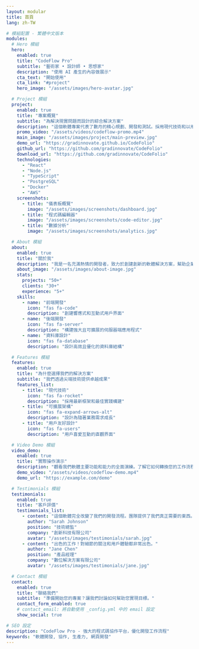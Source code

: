 ```yaml
---
layout: modular
title: 首頁
lang: zh-TW

# 模組配置 - 繁體中文版本
modules:
  # Hero 模組
  hero:
    enabled: true
    title: "CodeFlow Pro"
    subtitle: "藝術家 • 設計師 • 思想家"
    description: "使用 AI 產生的內容做展示"
    cta_text: "開始使用"
    cta_link: "#project"
    hero_image: "/assets/images/hero-avatar.jpg"

  # Project 模組
  project:
    enabled: true
    title: "專案概覽"
    subtitle: "為解決現實問題而設計的綜合解決方案"
    description: "這個軟體專案代表了數月的精心規劃、開發和測試。採用現代技術和以用戶為中心的設計原則構建，提供卓越的性能和用戶體驗。"
    promo_video: "/assets/videos/codeflow-promo.mp4"
    main_image: "/assets/images/project/main-preview.jpg"
    demo_url: "https://gradinnovate.github.io/CodeFolio"
    github_url: "https://github.com/gradinnovate/CodeFolio"
    download_url: "https://github.com/gradinnovate/CodeFolio"
    technologies:
      - "React"
      - "Node.js"
      - "TypeScript"
      - "PostgreSQL"
      - "Docker"
      - "AWS"
    screenshots:
      - title: "儀表板概覽"
        image: "/assets/images/screenshots/dashboard.jpg"
      - title: "程式碼編輯器"
        image: "/assets/images/screenshots/code-editor.jpg"
      - title: "數據分析"
        image: "/assets/images/screenshots/analytics.jpg"

  # About 模組
  about:
    enabled: true
    title: "關於我"
    description: "我是一名充滿熱情的開發者，致力於創建創新的軟體解決方案，幫助企業成長和成功。憑藉多年現代網頁技術經驗，我專注於構建解決現實問題的用戶友好應用程式。"
    about_image: "/assets/images/about-image.jpg"
    stats:
      projects: "50+"
      clients: "30+"
      experience: "5+"
    skills:
      - name: "前端開發"
        icon: "fas fa-code"
        description: "創建響應式和互動式用戶界面"
      - name: "後端開發"
        icon: "fas fa-server"
        description: "構建強大且可擴展的伺服器端應用程式"
      - name: "資料庫設計"
        icon: "fas fa-database"
        description: "設計高效且優化的資料庫結構"

  # Features 模組
  features:
    enabled: true
    title: "為什麼選擇我們的解決方案"
    subtitle: "我們透過尖端技術提供卓越成果"
    features_list:
      - title: "現代技術"
        icon: "fas fa-rocket"
        description: "採用最新框架和最佳實踐構建"
      - title: "可擴展架構"
        icon: "fas fa-expand-arrows-alt"
        description: "設計為隨著業務需求成長"
      - title: "用戶友好設計"
        icon: "fas fa-users"
        description: "用戶喜愛互動的直觀界面"

  # Video Demo 模組
  video_demo:
    enabled: true
    title: "實際操作演示"
    description: "觀看我們軟體主要功能和能力的全面演練。了解它如何轉換您的工作流程並提升生產力。"
    demo_video: "/assets/videos/codeflow-demo.mp4"
    demo_url: "https://example.com/demo"

  # Testimonials 模組
  testimonials:
    enabled: true
    title: "客戶評價"
    testimonials_list:
      - content: "這個軟體完全改變了我們的開發流程。團隊提供了我們真正需要的東西。"
        author: "Sarah Johnson"
        position: "技術總監"
        company: "創新科技有限公司"
        avatar: "/assets/images/testimonials/sarah.jpg"
      - content: "出色的工作！對細節的關注和用戶體驗都非常出色。"
        author: "Jane Chen"
        position: "產品經理"
        company: "數位解決方案有限公司"
        avatar: "/assets/images/testimonials/jane.jpg"

  # Contact 模組
  contact:
    enabled: true
    title: "聯絡我們"
    subtitle: "準備開始您的專案？讓我們討論如何幫助您實現目標。"
    contact_form_enabled: true
    # contact_email: 將自動使用 _config.yml 中的 email 設定
    show_social: true

# SEO 設定
description: "CodeFlow Pro - 強大的程式碼協作平台，優化開發工作流程"
keywords: "軟體開發, 協作, 生產力, 網頁開發"
---
```


<!-- 所有內容都由模組根據上面的設定動態生成 -->

